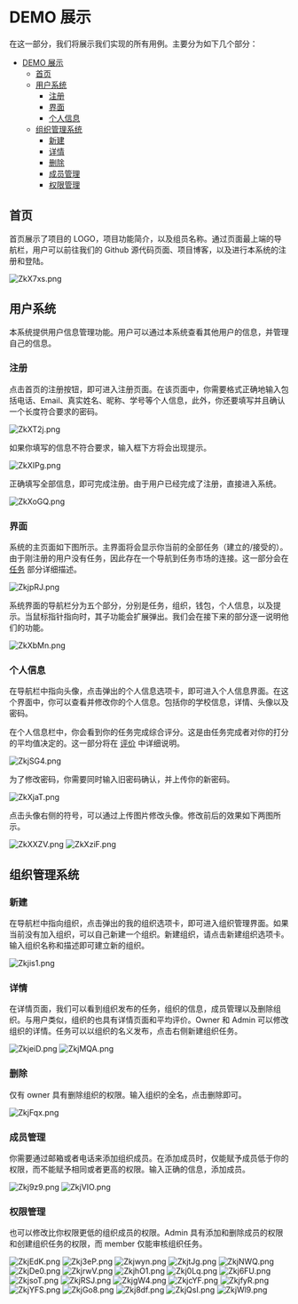 # DEMO 展示

在这一部分，我们将展示我们实现的所有用例。主要分为如下几个部分：

- [DEMO 展示](#DEMO-%E5%B1%95%E7%A4%BA)
  - [首页](#%E9%A6%96%E9%A1%B5)
  - [用户系统](#%E7%94%A8%E6%88%B7%E7%B3%BB%E7%BB%9F)
    - [注册](#%E6%B3%A8%E5%86%8C)
    - [界面](#%E7%95%8C%E9%9D%A2)
    - [个人信息](#%E4%B8%AA%E4%BA%BA%E4%BF%A1%E6%81%AF)
  - [组织管理系统](#%E7%BB%84%E7%BB%87%E7%AE%A1%E7%90%86%E7%B3%BB%E7%BB%9F)
    - [新建](#%E6%96%B0%E5%BB%BA)
    - [详情](#%E8%AF%A6%E6%83%85)
    - [删除](#%E5%88%A0%E9%99%A4)
    - [成员管理](#%E6%88%90%E5%91%98%E7%AE%A1%E7%90%86)
    - [权限管理](#%E6%9D%83%E9%99%90%E7%AE%A1%E7%90%86)

## 首页

首页展示了项目的 LOGO，项目功能简介，以及组员名称。通过页面最上端的导航栏，用户可以前往我们的 Github 源代码页面、项目博客，以及进行本系统的注册和登陆。

<img src="https://s2.ax1x.com/2019/06/24/ZkX7xs.png" alt="ZkX7xs.png" border="0">

## 用户系统

本系统提供用户信息管理功能。用户可以通过本系统查看其他用户的信息，并管理自己的信息。

### 注册

点击首页的注册按钮，即可进入注册页面。在该页面中，你需要格式正确地输入包括电话、Email、真实姓名、昵称、学号等个人信息，此外，你还要填写并且确认一个长度符合要求的密码。

<img src="https://s2.ax1x.com/2019/06/24/ZkXT2j.png" alt="ZkXT2j.png" border="0">

如果你填写的信息不符合要求，输入框下方将会出现提示。

<img src="https://s2.ax1x.com/2019/06/24/ZkXIPg.png" alt="ZkXIPg.png" border="0">

正确填写全部信息，即可完成注册。由于用户已经完成了注册，直接进入系统。

<img src="https://s2.ax1x.com/2019/06/24/ZkXoGQ.png" alt="ZkXoGQ.png" border="0">

### 界面

系统的主页面如下图所示。主界面将会显示你当前的全部任务（建立的/接受的）。由于刚注册的用户没有任务，因此存在一个导航到任务市场的连接。这一部分会在 [任务](##任务) 部分详细描述。

<img src="https://s2.ax1x.com/2019/06/24/ZkjpRJ.png" alt="ZkjpRJ.png" border="0">

系统界面的导航栏分为五个部分，分别是任务，组织，钱包，个人信息，以及提示。当鼠标指针指向时，其子功能会扩展弹出。我们会在接下来的部分逐一说明他们的功能。

<img src="https://s2.ax1x.com/2019/06/24/ZkXbMn.png" alt="ZkXbMn.png" border="0">

### 个人信息

在导航栏中指向头像，点击弹出的个人信息选项卡，即可进入个人信息界面。在这个界面中，你可以查看并修改你的个人信息。包括你的学校信息，详情、头像以及密码。

在个人信息栏中，你会看到你的任务完成综合评分。这是由任务完成者对你的打分的平均值决定的。这一部分将在 [评价](##评价) 中详细说明。

<img src="https://s2.ax1x.com/2019/06/24/ZkjSG4.png" alt="ZkjSG4.png" border="0">

为了修改密码，你需要同时输入旧密码确认，并上传你的新密码。

<img src="https://s2.ax1x.com/2019/06/24/ZkXjaT.png" alt="ZkXjaT.png" border="0">

点击头像右侧的符号，可以通过上传图片修改头像。修改前后的效果如下两图所示。

<img src="https://s2.ax1x.com/2019/06/24/ZkXXZV.png" alt="ZkXXZV.png" border="0">
<img src="https://s2.ax1x.com/2019/06/24/ZkXziF.png" alt="ZkXziF.png" border="0" />

## 组织管理系统

### 新建

在导航栏中指向组织，点击弹出的我的组织选项卡，即可进入组织管理界面。如果当前没有加入组织，可以自己新建一个组织。新建组织，请点击新建组织选项卡。输入组织名称和描述即可建立新的组织。

<img src="https://s2.ax1x.com/2019/06/24/Zkjis1.png" alt="Zkjis1.png" border="0">

### 详情

在详情页面，我们可以看到组织发布的任务，组织的信息，成员管理以及删除组织。与用户类似，组织的也具有详情页面和平均评价。Owner 和 Admin 可以修改组织的详情。任务可以以组织的名义发布，点击右侧新建组织任务。

<img src="https://s2.ax1x.com/2019/06/24/ZkjeiD.png" alt="ZkjeiD.png" border="0">
<img src="https://s2.ax1x.com/2019/06/24/ZkjMQA.png" alt="ZkjMQA.png" border="0">

### 删除

仅有 owner 具有删除组织的权限。输入组织的全名，点击删除即可。

<img src="https://s2.ax1x.com/2019/06/24/ZkjFqx.png" alt="ZkjFqx.png" border="0">

### 成员管理

你需要通过邮箱或者电话来添加组织成员。在添加成员时，仅能赋予成员低于你的权限，而不能赋予相同或者更高的权限。输入正确的信息，添加成员。

<img src="https://s2.ax1x.com/2019/06/24/Zkj9z9.png" alt="Zkj9z9.png" border="0">
<img src="https://s2.ax1x.com/2019/06/24/ZkjVIO.png" alt="ZkjVIO.png" border="0">

### 权限管理

也可以修改比你权限更低的组织成员的权限。Admin 具有添加和删除成员的权限和创建组织任务的权限，而 member 仅能审核组织任务。

<img src="https://s2.ax1x.com/2019/06/24/ZkjEdK.png" alt="ZkjEdK.png" border="0">



<img src="https://s2.ax1x.com/2019/06/24/Zkj3eP.png" alt="Zkj3eP.png" border="0">
<img src="https://s2.ax1x.com/2019/06/24/Zkjwyn.png" alt="Zkjwyn.png" border="0">
<img src="https://s2.ax1x.com/2019/06/24/ZkjtJg.png" alt="ZkjtJg.png" border="0">
<img src="https://s2.ax1x.com/2019/06/24/ZkjNWQ.png" alt="ZkjNWQ.png" border="0">
<img src="https://s2.ax1x.com/2019/06/24/ZkjDe0.png" alt="ZkjDe0.png" border="0">
<img src="https://s2.ax1x.com/2019/06/24/ZkjrwV.png" alt="ZkjrwV.png" border="0">
<img src="https://s2.ax1x.com/2019/06/24/ZkjhO1.png" alt="ZkjhO1.png" border="0">
<img src="https://s2.ax1x.com/2019/06/24/Zkj0Lq.png" alt="Zkj0Lq.png" border="0">
<img src="https://s2.ax1x.com/2019/06/24/Zkj6FU.png" alt="Zkj6FU.png" border="0">
<img src="https://s2.ax1x.com/2019/06/24/ZkjsoT.png" alt="ZkjsoT.png" border="0">
<img src="https://s2.ax1x.com/2019/06/24/ZkjRSJ.png" alt="ZkjRSJ.png" border="0">
<img src="https://s2.ax1x.com/2019/06/24/ZkjgW4.png" alt="ZkjgW4.png" border="0">
<img src="https://s2.ax1x.com/2019/06/24/ZkjcYF.png" alt="ZkjcYF.png" border="0">
<img src="https://s2.ax1x.com/2019/06/24/ZkjfyR.png" alt="ZkjfyR.png" border="0">

<img src="https://s2.ax1x.com/2019/06/24/ZkjYFS.png" alt="ZkjYFS.png" border="0">
<img src="https://s2.ax1x.com/2019/06/24/ZkjGo8.png" alt="ZkjGo8.png" border="0">
<img src="https://s2.ax1x.com/2019/06/24/Zkj8df.png" alt="Zkj8df.png" border="0">
<img src="https://s2.ax1x.com/2019/06/24/ZkjQsI.png" alt="ZkjQsI.png" border="0">
<img src="https://s2.ax1x.com/2019/06/24/ZkjWl9.png" alt="ZkjWl9.png" border="0">

